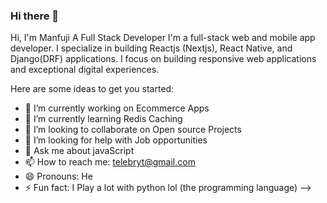 ### Hi there 👋
Hi, I'm Manfuji
A Full Stack Developer
I'm a full-stack web and mobile app developer. I specialize in building Reactjs (Nextjs), React Native, and Django(DRF) applications. I focus on building responsive web applications and exceptional digital experiences.

Here are some ideas to get you started:

- 🔭 I’m currently working on Ecommerce Apps 
- 🌱 I’m currently learning Redis Caching
- 👯 I’m looking to collaborate on Open source Projects
- 🤔 I’m looking for help with Job opportunities
- 💬 Ask me about javaScript
- 📫 How to reach me: telebryt@gmail.com
- 😄 Pronouns: He
- ⚡ Fun fact:  I Play a lot with python lol (the programming language)
-->
